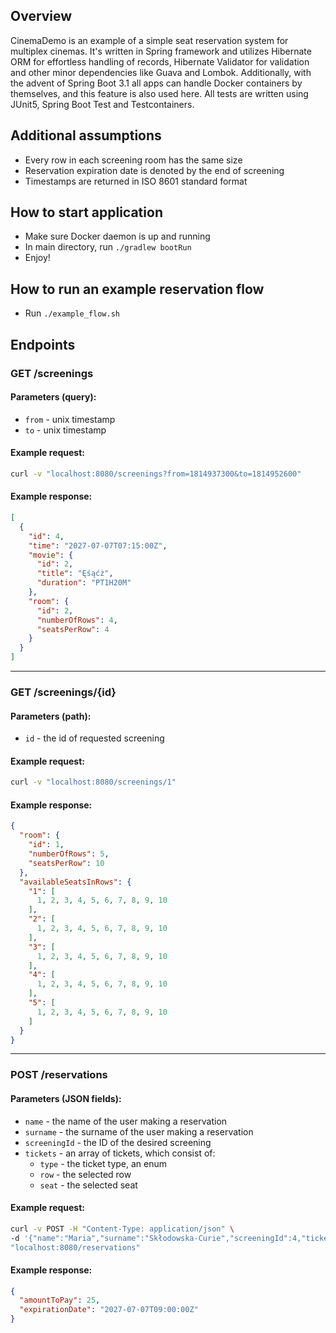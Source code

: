 ## Overview
CinemaDemo is an example of a simple seat reservation system for multiplex cinemas.
It's written in Spring framework and utilizes Hibernate ORM for effortless handling of records, Hibernate Validator for validation and other minor dependencies like Guava and Lombok. Additionally, with the advent of Spring Boot 3.1 all apps can handle Docker containers by themselves, and this feature is also used here.
All tests are written using JUnit5, Spring Boot Test and Testcontainers.

## Additional assumptions
- Every row in each screening room has the same size
- Reservation expiration date is denoted by the end of screening
- Timestamps are returned in ISO 8601 standard format

## How to start application
- Make sure Docker daemon is up and running
- In main directory, run `./gradlew bootRun`
- Enjoy!

## How to run an example reservation flow
- Run `./example_flow.sh`

## Endpoints

### GET /screenings
#### Parameters (query):
- `from` -  unix timestamp
- `to` - unix timestamp
#### Example request:
```bash
curl -v "localhost:8080/screenings?from=1814937300&to=1814952600"
```
#### Example response:
```json
[
  {
    "id": 4,
    "time": "2027-07-07T07:15:00Z",
    "movie": {
      "id": 2,
      "title": "Ęśąćż",
      "duration": "PT1H20M"
    },
    "room": {
      "id": 2,
      "numberOfRows": 4,
      "seatsPerRow": 4
    }
  }
]
```
---

### GET /screenings/{id}
#### Parameters (path):
- `id` - the id of requested screening
#### Example request:
```bash
curl -v "localhost:8080/screenings/1"
```
#### Example response:
```json
{
  "room": {
    "id": 1,
    "numberOfRows": 5,
    "seatsPerRow": 10
  },
  "availableSeatsInRows": {
    "1": [
      1, 2, 3, 4, 5, 6, 7, 8, 9, 10
    ],
    "2": [
      1, 2, 3, 4, 5, 6, 7, 8, 9, 10
    ],
    "3": [
      1, 2, 3, 4, 5, 6, 7, 8, 9, 10
    ],
    "4": [
	  1, 2, 3, 4, 5, 6, 7, 8, 9, 10
    ],
    "5": [
      1, 2, 3, 4, 5, 6, 7, 8, 9, 10
    ]
  }
}
```
---

### POST /reservations
#### Parameters (JSON fields):
- `name` - the name of the user making a reservation
- `surname` - the surname of the user making a reservation
- `screeningId` - the ID of the desired screening
- `tickets` - an array of tickets, which consist of:
    -  `type` - the ticket type, an enum
    - `row` - the selected row
    - `seat` - the selected seat
#### Example request:
```bash
curl -v POST -H "Content-Type: application/json" \  
-d '{"name":"Maria","surname":"Skłodowska-Curie","screeningId":4,"tickets":[{"type":"ADULT","row":1,"seat":1}]}' \  
"localhost:8080/reservations"
```
#### Example response:
```json
{
  "amountToPay": 25,
  "expirationDate": "2027-07-07T09:00:00Z"
}
```
